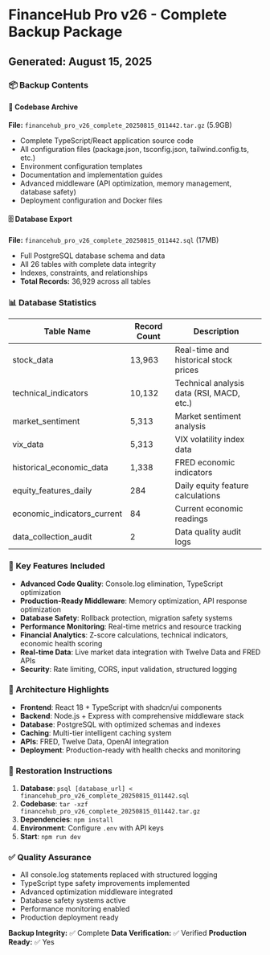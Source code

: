 # FinanceHub Pro v26 - Complete Backup Package
## Generated: August 15, 2025

### 📦 Backup Contents

#### 🔧 Codebase Archive
**File:** `financehub_pro_v26_complete_20250815_011442.tar.gz` (5.9GB)
- Complete TypeScript/React application source code
- All configuration files (package.json, tsconfig.json, tailwind.config.ts, etc.)
- Environment configuration templates
- Documentation and implementation guides
- Advanced middleware (API optimization, memory management, database safety)
- Deployment configuration and Docker files

#### 🗄️ Database Export
**File:** `financehub_pro_v26_complete_20250815_011442.sql` (17MB)
- Full PostgreSQL database schema and data
- All 26 tables with complete data integrity
- Indexes, constraints, and relationships
- **Total Records:** 36,929 across all tables

### 📊 Database Statistics
| Table Name | Record Count | Description |
|------------|--------------|-------------|
| stock_data | 13,963 | Real-time and historical stock prices |
| technical_indicators | 10,132 | Technical analysis data (RSI, MACD, etc.) |
| market_sentiment | 5,313 | Market sentiment analysis |
| vix_data | 5,313 | VIX volatility index data |
| historical_economic_data | 1,338 | FRED economic indicators |
| equity_features_daily | 284 | Daily equity feature calculations |
| economic_indicators_current | 84 | Current economic readings |
| data_collection_audit | 2 | Data quality audit logs |

### 🚀 Key Features Included
- **Advanced Code Quality**: Console.log elimination, TypeScript optimization
- **Production-Ready Middleware**: Memory optimization, API response optimization
- **Database Safety**: Rollback protection, migration safety systems
- **Performance Monitoring**: Real-time metrics and resource tracking
- **Financial Analytics**: Z-score calculations, technical indicators, economic health scoring
- **Real-time Data**: Live market data integration with Twelve Data and FRED APIs
- **Security**: Rate limiting, CORS, input validation, structured logging

### 🎯 Architecture Highlights
- **Frontend**: React 18 + TypeScript with shadcn/ui components
- **Backend**: Node.js + Express with comprehensive middleware stack
- **Database**: PostgreSQL with optimized schemas and indexes
- **Caching**: Multi-tier intelligent caching system
- **APIs**: FRED, Twelve Data, OpenAI integration
- **Deployment**: Production-ready with health checks and monitoring

### 🔄 Restoration Instructions
1. **Database**: `psql [database_url] < financehub_pro_v26_complete_20250815_011442.sql`
2. **Codebase**: `tar -xzf financehub_pro_v26_complete_20250815_011442.tar.gz`
3. **Dependencies**: `npm install`
4. **Environment**: Configure `.env` with API keys
5. **Start**: `npm run dev`

### ✅ Quality Assurance
- All console.log statements replaced with structured logging
- TypeScript type safety improvements implemented
- Advanced optimization middleware integrated
- Database safety systems active
- Performance monitoring enabled
- Production deployment ready

**Backup Integrity:** ✅ Complete
**Data Verification:** ✅ Verified
**Production Ready:** ✅ Yes